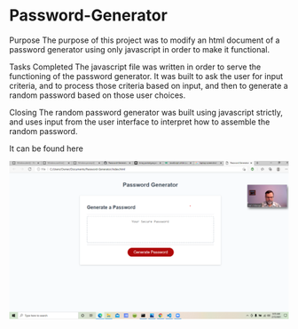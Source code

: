 # Password-Generator

Purpose
The purpose of this project was to modify an html document 
of a password generator using only javascript in order to
make it functional.

Tasks Completed
The javascript file was written in order to serve the functioning of the
password generator. It was built to ask the user for input criteria, and 
to process those criteria based on input, and then to generate a random 
password based on those user choices.


Closing
The random password generator was built using javascript strictly, and 
uses input from the user interface to interpret how to assemble the 
random password.



It can be found here

<a href = "//rgivens21.github.io/Password-Generator/">


<img src="Screenshot.png">